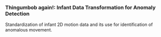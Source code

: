 ### Thingumbob again!: Infant Data Transformation for Anomaly Detection

Standardization of infant 2D motion data and its use for identification of anomalous movement.
